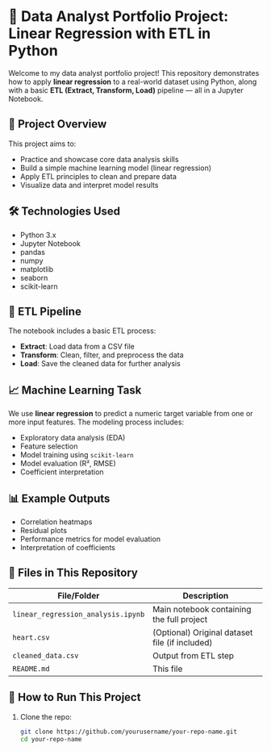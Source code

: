 # 🧠 Data Analyst Portfolio Project: Linear Regression with ETL in Python

Welcome to my data analyst portfolio project! This repository demonstrates how to apply **linear regression** to a real-world dataset using Python, along with a basic **ETL (Extract, Transform, Load)** pipeline — all in a Jupyter Notebook.

## 📌 Project Overview

This project aims to:
- Practice and showcase core data analysis skills
- Build a simple machine learning model (linear regression)
- Apply ETL principles to clean and prepare data
- Visualize data and interpret model results

## 🛠️ Technologies Used

- Python 3.x
- Jupyter Notebook
- pandas
- numpy
- matplotlib
- seaborn
- scikit-learn

## 🔄 ETL Pipeline

The notebook includes a basic ETL process:
- **Extract**: Load data from a CSV file
- **Transform**: Clean, filter, and preprocess the data
- **Load**: Save the cleaned data for further analysis

## 📈 Machine Learning Task

We use **linear regression** to predict a numeric target variable from one or more input features. The modeling process includes:

- Exploratory data analysis (EDA)
- Feature selection
- Model training using `scikit-learn`
- Model evaluation (R², RMSE)
- Coefficient interpretation

## 📊 Example Outputs

- Correlation heatmaps
- Residual plots
- Performance metrics for model evaluation
- Interpretation of coefficients

## 📁 Files in This Repository

| File/Folder                  | Description                                         |
|-----------------------------|-----------------------------------------------------|
| `linear_regression_analysis.ipynb` | Main notebook containing the full project     |
| `heart.csv`               | (Optional) Original dataset file (if included)      |
| `cleaned_data.csv`           | Output from ETL step                                |
| `README.md`                  | This file                                           |

## 🚀 How to Run This Project

1. Clone the repo:
   ```bash
   git clone https://github.com/yourusername/your-repo-name.git
   cd your-repo-name
